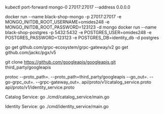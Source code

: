kubectl port-forward mongo-0 27017:27017 --address 0.0.0.0

docker run --name black-shop-mongo -p 27017:27017 -e MONGO_INITDB_ROOT_USERNAME=omides248 -e MONGO_INITDB_ROOT_PASSWORD=123123 -d mongo
docker run --name black-shop-postgres -p 5432:5432 -e POSTGRES_USER=omides248 -e POSTGRES_PASSWORD=123123 -e POSTGRES_DB=identity_db -d postgres



go get github.com/grpc-ecosystem/grpc-gateway/v2
go get github.com/jackc/pgx/v5


git clone https://github.com/googleapis/googleapis.git third_party/googleapis

protoc --proto_path=. --proto_path=third_party/googleapis --go_out=. --go-grpc_out=. --grpc-gateway_out=. api/proto/v1/catalog_service.proto api/proto/v1/identity_service.proto


Catalog Service:
go ./cmd/catalog_service/main.go

Identity Service:
go ./cmd/identity_service/main.go